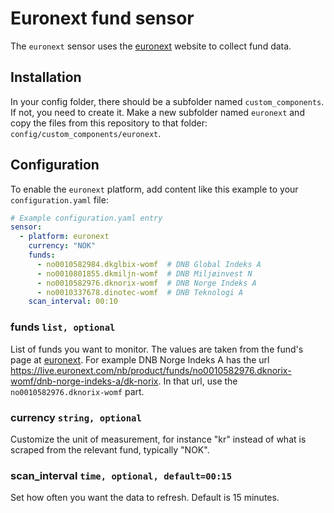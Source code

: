 # Euronext fund sensor

The `euronext` sensor uses the [euronext](https://live.euronext.com/nb) website to collect fund data.

## Installation
In your config folder, there should be a subfolder named `custom_components`. If not, you need to create it. Make a new subfolder named `euronext` and copy the files from this repository to that folder: `config/custom_components/euronext`.

## Configuration
To enable the `euronext` platform, add content like this example to your `configuration.yaml` file:

```yaml
# Example configuration.yaml entry
sensor:
  - platform: euronext
    currency: "NOK"
    funds:
      - no0010582984.dkglbix-womf  # DNB Global Indeks A
      - no0010801855.dkmiljn-womf  # DNB Miljøinvest N
      - no0010582976.dknorix-womf  # DNB Norge Indeks A
      - no0010337678.dinotec-womf  # DNB Teknologi A
    scan_interval: 00:10
```

### funds `list, optional`
List of funds you want to monitor. The values are taken from the fund's page at [euronext](https://live.euronext.com/nb).
For example DNB Norge Indeks A has the url https://live.euronext.com/nb/product/funds/no0010582976.dknorix-womf/dnb-norge-indeks-a/dk-norix. In that url, use the `no0010582976.dknorix-womf` part.

### currency `string, optional`
Customize the unit of measurement, for instance "kr" instead of what is scraped from the relevant fund, typically "NOK".

### scan_interval `time, optional, default=00:15`
Set how often you want the data to refresh. Default is 15 minutes.
